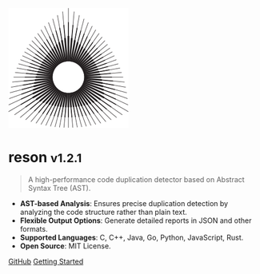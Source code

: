[//]: # (![logo]&#40;media/blog.svg&#41;)

![logo](_media/icon.svg)

# reson <small>v1.2.1</small>

> A high-performance code duplication detector based on Abstract Syntax Tree (AST).

- **AST-based Analysis**: Ensures precise duplication detection by analyzing the code structure rather than plain text.
- **Flexible Output Options**: Generate detailed reports in JSON and other formats.
- **Supported Languages**: C, C++, Java, Go, Python, JavaScript, Rust.
- **Open Source**: MIT License.

[GitHub](https://github.com/nexepic/reson.git)
[Getting Started](#reson)